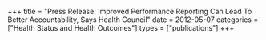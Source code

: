 +++
title = "Press Release: Improved Performance Reporting Can Lead To Better Accountability, Says Health Council"
date = 2012-05-07
categories = ["Health Status and Health Outcomes"]
types = ["publications"]
+++
